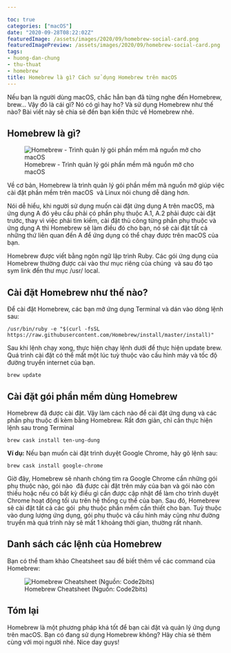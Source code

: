 ```yaml
---

toc: true
categories: ["macOS"]
date: "2020-09-28T08:22:02Z"
featuredImage: /assets/images/2020/09/homebrew-social-card.png
featuredImagePreview: /assets/images/2020/09/homebrew-social-card.png
tags:
- huong-dan-chung
- thu-thuat
- homebrew
title: Homebrew là gì? Cách sử dụng Homebrew trên macOS
---
```


Nếu bạn là người dùng macOS, chắc hẳn bạn đã từng nghe đến Homebrew, brew... Vậy đó là cái gì? Nó có gì hay ho? Và sử dụng Homebrew như thế nào? Bài viết này sẽ chia sẻ đến bạn kiến thức về Homebrew nhé.

## Homebrew là gì?
<figure class="kg-card kg-image-card kg-card-hascaption"><img src="/assets/images/2020/09/homebrew-social-card.png" class="kg-image" alt="Homebrew - Trình quản lý gói phần mềm mã nguồn mở cho macOS" srcset="/assets/images/size/w600/2020/09/homebrew-social-card.png 600w, /assets/images/size/w1000/2020/09/homebrew-social-card.png 1000w, /assets/images/2020/09/homebrew-social-card.png 1200w" sizes="(min-width: 720px) 720px"><figcaption class="text-center">Homebrew - Trình quản lý gói phần mềm mã nguồn mở cho macOS</figcaption></figure>

Về cơ bản, Homebrew là trình quản lý gói phần mềm mã nguồn mở giúp việc cài đặt phần mềm trên macOS &nbsp;và Linux nói chung dễ dàng hơn.

Nói dễ hiểu, khi người sử dụng muốn cài đặt ứng dụng A trên macOS, mà ứng dụng A đó yêu cầu phải có phần phụ thuộc A.1, A.2 phải được cài đặt trước, thay vì việc phải tìm kiếm, cài đặt thủ công từng phần phụ thuộc và ứng dụng A thì Homebrew sẽ làm điều đó cho bạn, nó sẽ cài đặt tất cả những thứ liên quan đến A để ứng dụng có thể chạy được trên macOS của bạn.

Homebrew được viết bằng ngôn ngữ lập trình Ruby. Các gói ứng dụng của Homebrew thường được cài vào thư mục riêng của chúng &nbsp;và sau đó tạo sym link đến thư mục /usr/ local.

## Cài đặt Homebrew như thế nào?

Để cài đặt Homebrew, các bạn mở ứng dụng Terminal và dán vào dòng lệnh sau:

    /usr/bin/ruby -e "$(curl -fsSL https://raw.githubusercontent.com/Homebrew/install/master/install)"

Sau khi lệnh chạy xong, thực hiện chạy lệnh dưới để thực hiện update brew. Quá trình cài đặt có thể mất một lúc tuỳ thuộc vào cấu hình máy và tốc độ đường truyền internet của bạn.

    brew update

## Cài đặt gói phần mềm dùng Homebrew

Homebrew đã được cài đặt. Vậy làm cách nào để cài đặt ứng dụng và các phần phụ thuộc đi kèm bằng Homebrew. Rất đơn giản, chỉ cần thực hiện lệnh sau trong Terminal

    brew cask install ten-ung-dung

**Ví dụ:** Nếu bạn muốn cài đặt trình duyệt Google Chrome, hãy gõ lệnh sau:

    brew cask install google-chrome

Giờ đây, Homebrew sẽ nhanh chóng tìm ra Google Chrome cần những gói phụ thuộc nào, gói nào &nbsp;đã được cài đặt trên máy của bạn và gói nào còn thiếu hoặc nếu có bất kỳ điều gì cần được cập nhật để làm cho trình duyệt Chrome hoạt động tối ưu trên hệ thống cụ thể của bạn. Sau đó, Homebrew sẽ cài đặt tất cả các gói &nbsp;phụ thuộc phần mềm cần thiết cho bạn. Tuỳ thuộc vào dung lượng ứng dụng, gói phụ thuộc và cấu hình máy cũng như đường truyền mà quá trình này sẽ mất 1 khoảng thời gian, thường rất nhanh.

## Danh sách các lệnh của Homebrew

Bạn có thể tham khảo Cheatsheet sau để biết thêm về các command của Homebrew:

<figure class="kg-card kg-image-card kg-card-hascaption"><img src="/assets/images/2020/09/cheatsheet-homebrew.png" class="kg-image" alt="Homebrew Cheatsheet (Nguồn: Code2bits)" srcset="/assets/images/size/w600/2020/09/cheatsheet-homebrew.png 600w, /assets/images/2020/09/cheatsheet-homebrew.png 880w" sizes="(min-width: 720px) 720px"><figcaption class="text-center">Homebrew Cheatsheet (Nguồn: Code2bits)</figcaption></figure>

## Tóm lại

Homebrew là một phương pháp khá tốt để bạn cài đặt và quản lý ứng dụng trên macOS. Bạn có đang sử dụng Homebrew không? Hãy chia sẻ thêm cùng với mọi người nhé. Nice day guys!

